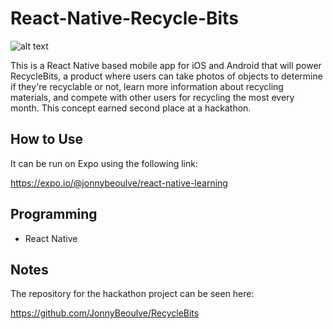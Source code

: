 # React-Native-Recycle-Bits

![alt text](https://i.imgur.com/l6EeD9d.png)

This is a React Native based mobile app for iOS and Android that will power RecycleBits, a product where users can take photos of objects to determine if they're recyclable or not, learn more information about recycling materials, and compete with other users for recycling the most every month. This concept earned second place at a hackathon.

## How to Use
It can be run on Expo using the following link:

https://expo.io/@jonnybeoulve/react-native-learning

## Programming
* React Native

## Notes
The repository for the hackathon project can be seen here:

https://github.com/JonnyBeoulve/RecycleBits
